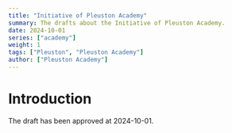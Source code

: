 ```yaml
---
title: "Initiative of Pleuston Academy"
summary: The drafts about the Initiative of Pleuston Academy. 
date: 2024-10-01
series: ["academy"]
weight: 1
tags: ["Pleuston", "Pleuston Academy"]
author: ["Pleuston Academy"]
---
```

# Introduction

The draft has been approved at 2024-10-01.